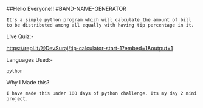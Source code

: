 ##Hello Everyone!!
#BAND-NAME-GENERATOR

    It's a simple python program which will calculate the amount of bill to be distributed among all equally with having tip percentage in it.

Live Quiz:-

https://repl.it/@DevSuraj/tip-calculator-start-1?embed=1&output=1

Languages Used:-

    python

Why I Made this?

    I have made this under 100 days of python challenge. Its my day 2 mini project.
